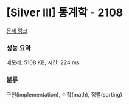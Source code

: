 # [Silver III] 통계학 - 2108 

[문제 링크](https://www.acmicpc.net/problem/2108) 

### 성능 요약

메모리: 5108 KB, 시간: 224 ms

### 분류

구현(implementation), 수학(math), 정렬(sorting)


